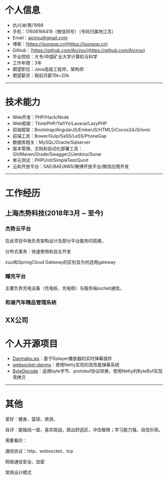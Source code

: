 # 个人信息
 - 仇兴洲/男/1998
 - 手机：17606166419（微信同号）（号码归属地江苏）
 - Email：aicirou@gmail.com
 - 博客：[https://jsonpop.cn](https://jsonpop.cn)
 - Github：[https://github.com/Aicirou](https://github.com/Aicirou)
 - 毕业院校：大专/中国矿业大学计算机与科学
 - 工作年限：3年
 - 期望职位：Java高级工程师，架构师
 - 期望薪资：税前月薪15k~20k

---

# 技术能力

- Web开发：PHP/Hack/Node
- Web框架：ThinkPHP/Yaf/Yii/Lavaral/LazyPHP
- 前端框架：Bootstrap/AngularJS/EmberJS/HTML5/Cocos2dJS/ionic
- 前端工具：Bower/Gulp/SaSS/LeSS/PhoneGap
- 数据库相关：MySQL/Oracle/Sqlserver
- 版本管理、文档和自动化部署工具：Git/Maven/Grade/Swagger2/Jenkins/Sonar
- 单元测试：PHPUnit/SimpleTest/Qunit
- 云和开放平台：SAE/BAE/AWS/微博开放平台/微信应用开发

---

# 工作经历

## 上海杰势科技(2018年3月 ~ 至今)
### 杰势云平台

在此项目中我负责架构设计及部分平台服务的搭建。

分布式事务：快速使用和自主开发

zuul和SpringCloud Gateway的区别及为何选用gateway



### 耀充平台

主要负责充电设备（充电桩、充电柜）与服务端socket通信。

### 和谐汽车精品管理系统
## XX公司

# 个人开源项目
 - [Danmaku.ws](https://github.com/Aicirou/Danmaku.ws)：基于Dplayer播放器的实时弹幕插件
 - [websocket-danmu](https://github.com/Aicirou/websocket-danmu)：使用Netty实现的高性能弹幕系统
 - [ByteDecode]()：适用byte字节、protobuf协议转换，使用Netty的ByteBuf实现零拷贝

---

# 其他

爱好：健身、篮球、旅游。

自评：能独挡一面，喜欢挑战，跳出舒适区，冲击极限；学习能力强，自信乐观。







需要看的：

通信协议：http、websocket、tcp

网络通信安全、加密

常用设计模式

